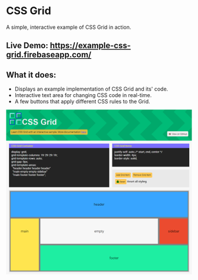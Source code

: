 # CSS Grid
A simple, interactive example of CSS Grid in action.

## Live Demo: https://example-css-grid.firebaseapp.com/

## What it does:
- Displays an example implementation of CSS Grid and its' code.
- Interactive text area for changing CSS code in real-time.
- A few buttons that apply different CSS rules to the Grid.

![Preview](https://github.com/dieharders/example-css-grid/blob/master/preview.png)
